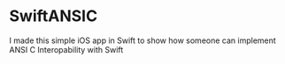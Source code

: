 # SwiftANSIC
I made this simple iOS app in Swift to show how someone can implement ANSI C Interopability with Swift
